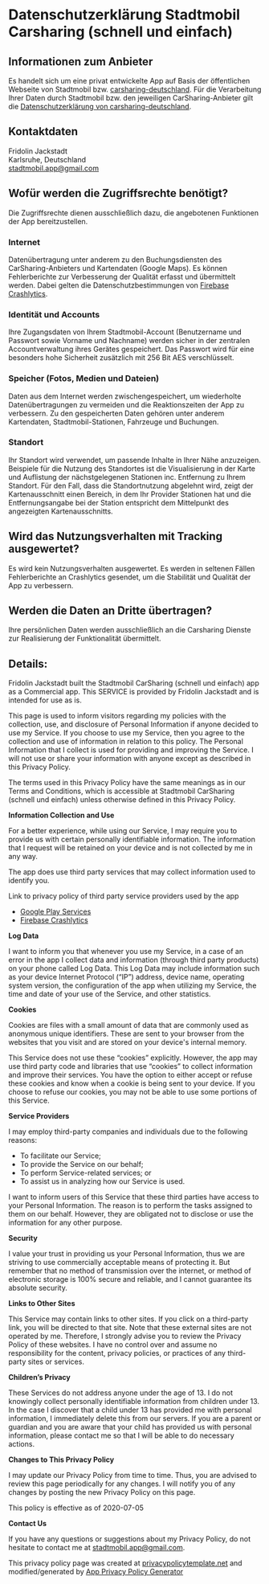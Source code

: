# Datenschutzerklärung Stadtmobil Carsharing (schnell und einfach)

## Informationen zum Anbieter

Es handelt sich um eine privat entwickelte App auf Basis der öffentlichen Webseite von Stadtmobil bzw. 
[carsharing-deutschland](https://carsharing-deutschland.de). Für die Verarbeitung Ihrer Daten durch Stadtmobil bzw. den jeweiligen CarSharing-Anbieter gilt die [Datenschutzerklärung von carsharing-deutschland](https://carsharing-deutschland.de/#52.3725-9.7376-13-2/more/datenschutz).

## Kontaktdaten

Fridolin Jackstadt  
Karlsruhe, Deutschland  
stadtmobil.app@gmail.com

## Wofür werden die Zugriffsrechte benötigt?
Die Zugriffsrechte dienen ausschließlich dazu, die angebotenen Funktionen der App bereitzustellen.

### Internet
Datenübertragung unter anderem zu den Buchungsdiensten des CarSharing-Anbieters und Kartendaten (Google Maps). Es können Fehlerberichte zur Verbesserung der Qualität erfasst und übermittelt werden. Dabei gelten die Datenschutzbestimmungen von [Firebase Crashlytics](https://firebase.google.com/support/privacy/).

### Identität und Accounts
Ihre Zugangsdaten von Ihrem Stadtmobil-Account (Benutzername und Passwort sowie Vorname und Nachname) werden sicher in der zentralen Accountverwaltung ihres Gerätes gespeichert. Das Passwort wird für eine besonders hohe Sicherheit zusätzlich mit 256 Bit AES verschlüsselt.

### Speicher (Fotos, Medien und Dateien)
Daten aus dem Internet werden zwischengespeichert, um wiederholte Datenübertragungen zu vermeiden und die Reaktionszeiten der App zu verbessern. Zu den gespeicherten Daten gehören unter anderem Kartendaten, Stadtmobil-Stationen, Fahrzeuge und Buchungen. 

### Standort
Ihr Standort wird verwendet, um passende Inhalte in Ihrer Nähe anzuzeigen. Beispiele für die Nutzung des Standortes ist die Visualisierung in der Karte und Auflistung der nächstgelegenen Stationen inc. Entfernung zu Ihrem Standort. Für den Fall, dass die Standortnutzung abgelehnt wird, zeigt der Kartenausschnitt einen Bereich, in dem Ihr Provider Stationen hat und die Entfernungsangabe bei der Station entspricht dem Mittelpunkt des angezeigten Kartenausschnitts.

## Wird das Nutzungsverhalten mit Tracking ausgewertet?
Es wird kein Nutzungsverhalten ausgewertet. Es werden in seltenen Fällen Fehlerberichte an Crashlytics gesendet, um die Stabilität und Qualität der App zu verbessern.

## Werden die Daten an Dritte übertragen?
Ihre persönlichen Daten werden ausschließlich an die Carsharing Dienste zur Realisierung der Funktionalität übermittelt. 

## Details:

Fridolin Jackstadt built the Stadtmobil CarSharing (schnell und einfach) app as a Commercial app. This SERVICE is provided by Fridolin Jackstadt and is intended for use as is.

This page is used to inform visitors regarding my policies with the collection, use, and disclosure of Personal Information if anyone decided to use my Service.
If you choose to use my Service, then you agree to the collection and use of information in relation to this policy. The Personal Information that I collect is used for providing and improving the Service. I will not use or share your information with anyone except as described in this Privacy Policy.

The terms used in this Privacy Policy have the same meanings as in our Terms and Conditions, which is accessible at Stadtmobil CarSharing (schnell und einfach) unless otherwise defined in this Privacy Policy.

**Information Collection and Use**

For a better experience, while using our Service, I may require you to provide us with certain personally identifiable information. The information that I request will be retained on your device and is not collected by me in any way.

The app does use third party services that may collect information used to identify you.

Link to privacy policy of third party service providers used by the app

*   [Google Play Services](https://www.google.com/policies/privacy/)
*   [Firebase Crashlytics](https://firebase.google.com/support/privacy/)

**Log Data**

I want to inform you that whenever you use my Service, in a case of an error in the app I collect data and information (through third party products) on your phone called Log Data. This Log Data may include information such as your device Internet Protocol (“IP”) address, device name, operating system version, the configuration of the app when utilizing my Service, the time and date of your use of the Service, and other statistics.

**Cookies**

Cookies are files with a small amount of data that are commonly used as anonymous unique identifiers. These are sent to your browser from the websites that you visit and are stored on your device's internal memory.

This Service does not use these “cookies” explicitly. However, the app may use third party code and libraries that use “cookies” to collect information and improve their services. You have the option to either accept or refuse these cookies and know when a cookie is being sent to your device. If you choose to refuse our cookies, you may not be able to use some portions of this Service.

**Service Providers**

I may employ third-party companies and individuals due to the following reasons:

*   To facilitate our Service;
*   To provide the Service on our behalf;
*   To perform Service-related services; or
*   To assist us in analyzing how our Service is used.

I want to inform users of this Service that these third parties have access to your Personal Information. The reason is to perform the tasks assigned to them on our behalf. However, they are obligated not to disclose or use the information for any other purpose.

**Security**

I value your trust in providing us your Personal Information, thus we are striving to use commercially acceptable means of protecting it. But remember that no method of transmission over the internet, or method of electronic storage is 100% secure and reliable, and I cannot guarantee its absolute security.

**Links to Other Sites**

This Service may contain links to other sites. If you click on a third-party link, you will be directed to that site. Note that these external sites are not operated by me. Therefore, I strongly advise you to review the Privacy Policy of these websites. I have no control over and assume no responsibility for the content, privacy policies, or practices of any third-party sites or services.

**Children’s Privacy**

These Services do not address anyone under the age of 13. I do not knowingly collect personally identifiable information from children under 13\. In the case I discover that a child under 13 has provided me with personal information, I immediately delete this from our servers. If you are a parent or guardian and you are aware that your child has provided us with personal information, please contact me so that I will be able to do necessary actions.

**Changes to This Privacy Policy**

I may update our Privacy Policy from time to time. Thus, you are advised to review this page periodically for any changes. I will notify you of any changes by posting the new Privacy Policy on this page.

This policy is effective as of 2020-07-05

**Contact Us**

If you have any questions or suggestions about my Privacy Policy, do not hesitate to contact me at stadtmobil.app@gmail.com.

This privacy policy page was created at [privacypolicytemplate.net](https://privacypolicytemplate.net) and modified/generated by [App Privacy Policy Generator](https://app-privacy-policy-generator.firebaseapp.com/)
